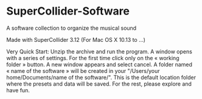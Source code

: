 # SuperCollider-Software

A software collection to organize the musical sound

Made with SuperCollider 3.12 (For Mac OS X 10.13 to ...)

Very Quick Start:
Unzip the archive and run the program.
A window opens with a series of settings.
For the first time click only on the  « working folder » button.
A new window appears and select cancel.
A folder named « name of the software »  will be created in your "/Users/your home/Documents/name of the software/".
This is the default location folder where the presets and data will be saved.
For the rest, please explore and have fun.

